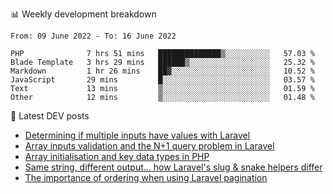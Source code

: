 📊 Weekly development breakdown
<!--START_SECTION:waka-->

```text
From: 09 June 2022 - To: 16 June 2022

PHP              7 hrs 51 mins   ██████████████▒░░░░░░░░░░   57.03 %
Blade Template   3 hrs 29 mins   ██████▒░░░░░░░░░░░░░░░░░░   25.32 %
Markdown         1 hr 26 mins    ██▓░░░░░░░░░░░░░░░░░░░░░░   10.52 %
JavaScript       29 mins         █░░░░░░░░░░░░░░░░░░░░░░░░   03.57 %
Text             13 mins         ▒░░░░░░░░░░░░░░░░░░░░░░░░   01.59 %
Other            12 mins         ▒░░░░░░░░░░░░░░░░░░░░░░░░   01.48 %
```

<!--END_SECTION:waka-->

📕 Latest DEV posts
<!-- BLOG-POST-LIST:START -->
- [Determining if multiple inputs have values with Laravel](https://dev.to/michaelvickersuk/determining-if-multiple-inputs-have-values-with-laravel-km6)
- [Array inputs validation and the N+1 query problem in Laravel](https://dev.to/michaelvickersuk/array-inputs-validation-and-the-n1-query-problem-in-laravel-2agb)
- [Array initialisation and key data types in PHP](https://dev.to/michaelvickersuk/array-initialisation-and-key-data-types-in-php-1e5b)
- [Same string, different output... how Laravel&#39;s slug &amp; snake helpers differ](https://dev.to/michaelvickersuk/same-string-different-output-how-laravels-slug-snake-helpers-differ-1ccj)
- [The importance of ordering when using Laravel pagination](https://dev.to/michaelvickersuk/the-importance-of-ordering-when-using-laravel-pagination-1e37)
<!-- BLOG-POST-LIST:END -->
